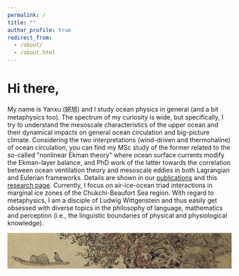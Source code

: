 ```yaml
---
permalink: /
title: ""
author_profile: true
redirect_from: 
  - /about/
  - /about.html
---
```


Hi there, 
======
My name is Yanxu (妍旭) and I study ocean physics in general (and a bit metaphysics too). The spectrum of my curiosity is wide, but specifically, I try to understand the mesoscale characteristics of the upper ocean and their dynamical impacts on general ocean circulation and big-picture climate. Considering the two interpretations (wind-driven and thermohaline) of ocean circulation, you can find my MSc study of the former related to the so-called "nonlinear Ekman theory" where ocean surface currents modify the Ekman-layer balance, and PhD work of the latter towards the correlation between ocean ventilation theory and mesoscale eddies in both Lagrangian and Eulerian frameworks. Details are shown in our [publications](https://yanxu-chen.github.io/publications) and this [research page](https://yanxu-chen.github.io/research). Currently, I focus on air-ice-ocean triad interactions in marginal ice zones of the Chukchi-Beaufort Sea region. With regard to metaphysics, I am a disciple of Ludwig Wittgenstein and thus easily get obsessed with diverse topics in the philosophy of language, mathematics and perception (i.e., the linguistic boundaries of physical and physiological knowledge). 

![Editing a markdown file for a talk](/images/Lanying2.png)

